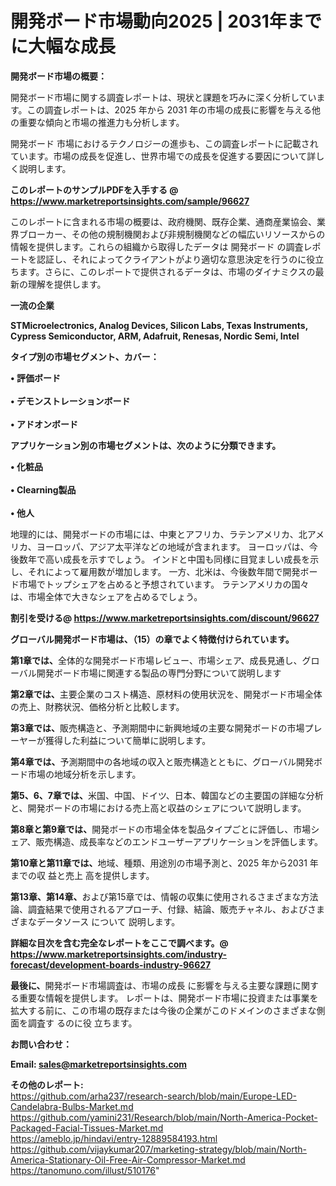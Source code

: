 # 開発ボード市場動向2025 | 2031年までに大幅な成長

<strong><b>開発ボード市場の概要：</b></strong>

開発ボード市場に関する調査レポートは、現状と課題を巧みに深く分析しています。この調査レポートは、2025 年から 2031 年の市場の成長に影響を与える他の重要な傾向と市場の推進力も分析します。

開発ボード 市場におけるテクノロジーの進歩も、この調査レポートに記載されています。市場の成長を促進し、世界市場での成長を促進する要因について詳しく説明します。

<strong>このレポートのサンプルPDFを入手する @ <a href=https://www.marketreportsinsights.com/sample/96627>https://www.marketreportsinsights.com/sample/96627</a></strong>

このレポートに含まれる市場の概要は、政府機関、既存企業、通商産業協会、業界ブローカー、その他の規制機関および非規制機関などの幅広いリソースからの情報を提供します。これらの組織から取得したデータは 開発ボード の調査レポートを認証し、それによってクライアントがより適切な意思決定を行うのに役立ちます。さらに、このレポートで提供されるデータは、市場のダイナミクスの最新の理解を提供します。

<strong>一流の企業</strong>

<strong><b>STMicroelectronics, Analog Devices, Silicon Labs, Texas Instruments, Cypress Semiconductor, ARM, Adafruit, Renesas, Nordic Semi, Intel</b></strong>

<strong><b>タイプ別の市場セグメント、カバー：</b></strong>

<strong>• 評価ボード<br><br>• デモンストレーションボード<br><br>• アドオンボード</strong>

<strong><b>アプリケーション別の市場セグメントは、次のように分類できます。</b></strong>

<strong>• 化粧品<br><br>• Clearning製品<br><br>• 他人</strong>

 地理的には、開発ボードの市場には、中東とアフリカ、ラテンアメリカ、北アメリカ、ヨーロッパ、アジア太平洋などの地域が含まれます。 ヨーロッパは、今後数年で高い成長を示すでしょう。 インドと中国も同様に目覚ましい成長を示し、それによって雇用数が増加します。 一方、北米は、今後数年間で開発ボード市場でトップシェアを占めると予想されています。 ラテンアメリカの国々は、市場全体で大きなシェアを占めるでしょう。

<strong>割引を受ける@ <a href=https://www.marketreportsinsights.com/discount/96627>https://www.marketreportsinsights.com/discount/96627</a></strong>

<strong><b>グローバル開発ボード市場は、（15）の章でよく特徴付けられています。</b></strong>

<strong><b>第</b></strong><strong><b>1章では、</b></strong>全体的な開発ボード市場レビュー、市場シェア、成長見通し、グローバル開発ボード市場に関連する製品の専門分野について説明します

<strong><b>第2章では、</b></strong>主要企業のコスト構造、原材料の使用状況を、開発ボード市場全体の売上、財務状況、価格分析と比較します。

<strong><b>第3章では、</b></strong>販売構造と、予測期間中に新興地域の主要な開発ボードの市場プレーヤーが獲得した利益について簡単に説明します。

<strong><b>第4章では、</b></strong>予測期間中の各地域の収入と販売構造とともに、グローバル開発ボード市場の地域分析を示します。

<strong><b>第5、6、7章では、</b></strong>米国、中国、ドイツ、日本、韓国などの主要国の詳細な分析と、開発ボードの市場における売上高と収益のシェアについて説明します。

<strong><b>第8章と第9章では、</b></strong>開発ボードの市場全体を製品タイプごとに評価し、市場シェア、販売構造、成長率などのエンドユーザーアプリケーションを評価します。

<strong><b>第10章と第11章では、</b></strong>地域、種類、用途別の市場予測と、2025 年から2031 年までの収 益と売上 高を提供します。

<strong><b>第13章、第14章、</b></strong>および第15章では、情報の収集に使用されるさまざまな方法論、調査結果で使用されるアプローチ、付録、結論、販売チャネル、およびさまざまなデータソース について 説明します。

<strong>詳細な目次を含む完全なレポートをここで調べます。@ <a href=https://www.marketreportsinsights.com/industry-forecast/development-boards-industry-96627>https://www.marketreportsinsights.com/industry-forecast/development-boards-industry-96627</a></strong>

<strong><b>最後に、</b></strong>開発ボード市場調査は、市場の成長 に影響を</a>与える主要な課題に関する重要な情報を提供します。 レポートは、開発ボード市場に投資または事業を拡大する前に、この市場の既存または今後の企業がこのドメインのさまざまな側面を調査す るのに役 立ちます。

<strong><b>お問い合わせ：</b></strong>

<strong>Email: </strong><a href=mailto:sales@marketreportsinsights.com><strong>sales@marketreportsinsights.com</strong></a>

<strong>その他のレポート:</strong>
<br>
<a href=https://github.com/arha237/research-search/blob/main/Europe-LED-Candelabra-Bulbs-Market.md>https://github.com/arha237/research-search/blob/main/Europe-LED-Candelabra-Bulbs-Market.md</a>
<br>
<a href=https://github.com/yamini231/Research/blob/main/North-America-Pocket-Packaged-Facial-Tissues-Market.md>https://github.com/yamini231/Research/blob/main/North-America-Pocket-Packaged-Facial-Tissues-Market.md</a>
<br>
<a href=https://ameblo.jp/hindavi/entry-12889584193.html>https://ameblo.jp/hindavi/entry-12889584193.html</a>
<br>
<a href=https://github.com/vijaykumar207/marketing-strategy/blob/main/North-America-Stationary-Oil-Free-Air-Compressor-Market.md>https://github.com/vijaykumar207/marketing-strategy/blob/main/North-America-Stationary-Oil-Free-Air-Compressor-Market.md</a>
<br>
<a href=https://tanomuno.com/illust/510176>https://tanomuno.com/illust/510176</a>"
